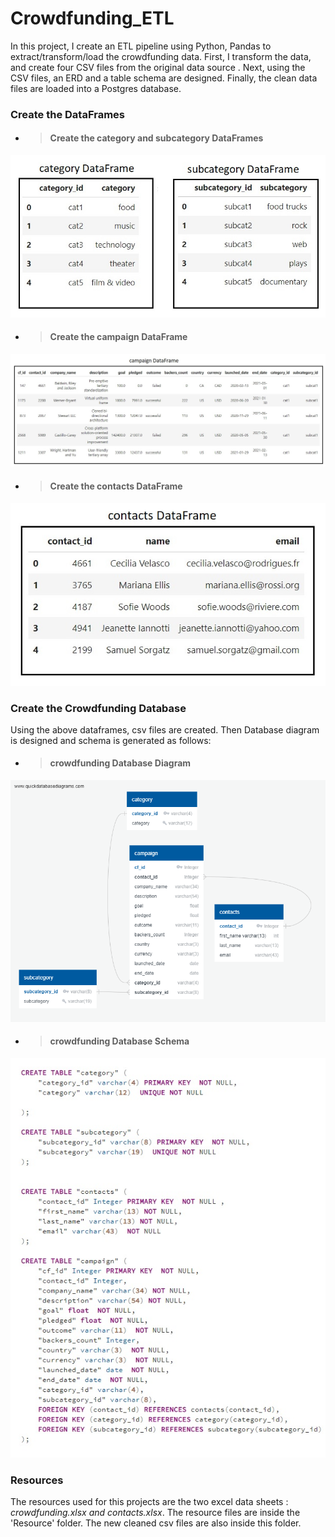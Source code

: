 # Crowdfunding_ETL
 

In this project, I create an ETL pipeline using Python, Pandas to extract/transform/load the crowdfunding data. First, I transform the data, and create four CSV files from the original data source . Next, using the CSV files, an ERD and a table schema are designed. Finally, the clean data files are loaded into a Postgres database. 

### Create the DataFrames

- > #### Create the category and subcategory DataFrames
![Create the category and subcategory DataFrames](/images/cat_subcat.jpg)

- > #### Create the campaign DataFrame
![Create the campaign DataFrame](/images/campaign.jpg)

- > #### Create the contacts DataFrame
![Create the contacts DataFrame](/images/contacts.jpg)


### Create the Crowdfunding Database
Using the above dataframes, csv files are created. Then Database diagram is designed and schema is generated as follows:

- > #### crowdfunding Database Diagram
![Create the DB Diagram](/images/crowdfunding_sql_diagram.png)

- > #### crowdfunding Database Schema
![Create the DB schema](/images/schema_picture.jpg)


### Resources
The resources used for this projects are the two excel data sheets : *crowdfunding.xlsx and contacts.xlsx*.
The resource files are inside the 'Resource' folder. The new cleaned csv files are also inside this folder.

